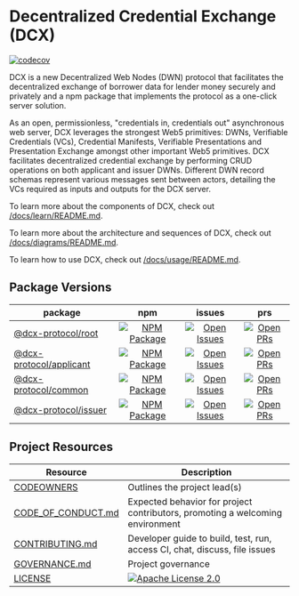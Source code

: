 # Decentralized Credential Exchange (DCX)

[![codecov](https://codecov.io/github/TBD54566975/incubation-dcx/branch/main/graph/badge.svg?token=6PYX9498RD)](https://codecov.io/github/TBD54566975/incubation-dcx)

DCX is a new Decentralized Web Nodes (DWN) protocol that facilitates the decentralized exchange of borrower data for lender money securely and privately and a npm package that implements the protocol as a one-click server solution. 

As an open, permissionless, "credentials in, credentials out" asynchronous web server, DCX leverages the strongest Web5 primitives: DWNs, Verifiable Credentials (VCs), Credential Manifests, Verifiable Presentations and Presentation Exchange amongst  other important Web5 primitives. DCX facilitates decentralized credential exchange by performing CRUD operations on both applicant and issuer DWNs. Different DWN record schemas represent various messages sent between actors, detailing the VCs required as inputs and outputs for the DCX server.

To learn more about the components of DCX, check out [/docs/learn/README.md](/docs/learn/README.md).

To learn more about the architecture and sequences of DCX, check out [/docs/diagrams/README.md](/docs/diagrams/README.md).

To learn how to use DCX, check out [/docs/usage/README.md](/docs/usage/README.md).

## Package Versions

|                   package                      |                             npm                           |                               issues                            |                               prs                            |
| ---------------------------------------------- | :-------------------------------------------------------: | :-------------------------------------------------------------: | :----------------------------------------------------------: |
| [@dcx-protocol/root](/)                        | [![NPM Package][root-npm-badge]][root-npm-link]           | [![Open Issues][root-issues-badge]][root-issues-link]           | [![Open PRs][root-pulls-badge]][root-pulls-link]             |
| [@dcx-protocol/applicant](/packages/applicant) | [![NPM Package][applicant-npm-badge]][applicant-npm-link] | [![Open Issues][applicant-issues-badge]][applicant-issues-link] | [![Open PRs][applicant-pulls-badge]][applicant-pulls-link]   |
| [@dcx-protocol/common](/packages/common)       | [![NPM Package][common-npm-badge]][common-npm-link]       | [![Open Issues][common-issues-badge]][common-issues-link]       | [![Open PRs][common-pulls-badge]][common-pulls-link]         |
| [@dcx-protocol/issuer](/packages/issuer/)      | [![NPM Package][issuer-npm-badge]][issuer-npm-link]       | [![Open Issues][issuer-issues-badge]][issuer-issues-link]       | [![Open PRs][issuer-pulls-badge]][issuer-pulls-link]         |

## Project Resources

| Resource                                   | Description                                                                   |
| ------------------------------------------ | ----------------------------------------------------------------------------- |
| [CODEOWNERS](./CODEOWNERS)                 | Outlines the project lead(s)                                                  |
| [CODE_OF_CONDUCT.md](./CODE_OF_CONDUCT.md) | Expected behavior for project contributors, promoting a welcoming environment |
| [CONTRIBUTING.md](./CONTRIBUTING.md)       | Developer guide to build, test, run, access CI, chat, discuss, file issues    |
| [GOVERNANCE.md](./GOVERNANCE.md)           | Project governance                                                            |
| [LICENSE](./LICENSE)                       | [![Apache License 2.0][apache-license-badge]](apache-license-link)            |

[apache-license-badge]: https://img.shields.io/badge/license-Apache%202.0-blue.svg
[apache-license-link]: https://opensource.org/licenses/Apache-2.0

[root-npm-badge]: https://img.shields.io/npm/v/@dcx-protocol/root.svg?&color=green&santize=true
[root-npm-link]: https://www.npmjs.com/package/@dcx-protocol/root
[root-issues-badge]: https://img.shields.io/github/issues/TBD54566975/incubation-dcx/package:%20root?label=issues
[root-issues-link]: https://github.com/TBD54566975/incubation-dcx/issues?q=is%3Aopen+is%3Aissue+label%3A%22package%3A+root%22
[root-pulls-badge]: https://img.shields.io/github/issues-pr/TBD54566975/incubation-dcx/package:%20root?label=PRs
[root-pulls-link]: https://github.com/TBD54566975/incubation-dcx/pulls?q=is%3Aopen+is%3Apr+label%3A%22package%3A+issuer%22

[applicant-npm-badge]: https://img.shields.io/npm/v/@dcx-protocol/applicant.svg?&color=green&santize=true
[applicant-npm-link]: https://www.npmjs.com/package/@dcx-protocol/applicant
[applicant-issues-badge]: https://img.shields.io/github/issues/TBD54566975/incubation-dcx/package:%20applicant?label=issues
[applicant-issues-link]: https://github.com/TBD54566975/incubation-dcx/issues?q=is%3Aopen+is%3Aissue+label%3A%22package%3A+applicant%22
[applicant-pulls-badge]: https://img.shields.io/github/issues-pr/TBD54566975/incubation-dcx/package:%20applicant?label=PRs
[applicant-pulls-link]: https://github.com/TBD54566975/incubation-dcx/pulls?q=is%3Aopen+is%3Apr+label%3A%22package%3A+issuer%22

[common-npm-badge]: https://img.shields.io/npm/v/@dcx-protocol/common.svg?&color=green&santize=true
[common-npm-link]: https://www.npmjs.com/package/@dcx-protocol/common
[common-issues-badge]: https://img.shields.io/github/issues/TBD54566975/incubation-dcx/package:%20common?label=issues
[common-issues-link]: https://github.com/TBD54566975/incubation-dcx/issues?q=is%3Aopen+is%3Aissue+label%3A%22package%3A+common%22
[common-pulls-badge]: https://img.shields.io/github/issues-pr/TBD54566975/incubation-dcx/package:%20common?label=PRs
[common-pulls-link]: https://github.com/TBD54566975/incubation-dcx/pulls?q=is%3Aopen+is%3Apr+label%3A%22package%3A+issuer%22

[issuer-npm-badge]: https://img.shields.io/npm/v/@dcx-protocol/issuer.svg?&color=green&santize=true
[issuer-npm-link]: https://www.npmjs.com/package/@dcx-protocol/issuer
[issuer-issues-badge]: https://img.shields.io/github/issues/TBD54566975/incubation-dcx/package:%20issuer?label=issues
[issuer-issues-link]: https://github.com/TBD54566975/incubation-dcx/issues?q=is%3Aopen+is%3Aissue+label%3A%22package%3A+issuer%22
[issuer-pulls-badge]: https://img.shields.io/github/issues-pr/TBD54566975/incubation-dcx/package:%20issuer?label=PRs
[issuer-pulls-link]: https://github.com/TBD54566975/incubation-dcx/pulls?q=is%3Aopen+is%3Apr+label%3A%22package%3A+issuer%22

[server-npm-badge]: https://img.shields.io/npm/v/@dcx-protocol/server.svg?&color=green&santize=true
[server-npm-link]: https://www.npmjs.com/package/@dcx-protocol/server
[server-issues-badge]: https://img.shields.io/github/issues/TBD54566975/incubation-dcx/package:%20server?label=issues
[server-issues-link]: https://github.com/TBD54566975/incubation-dcx/issues?q=is%3Aopen+is%3Aissue+label%3A%22package%3A+server%22
[server-pulls-badge]: https://img.shields.io/github/issues-pr/TBD54566975/incubation-dcx/package:%20server?label=PRs
[server-pulls-link]: https://github.com/TBD54566975/incubation-dcx/pulls?q=is%3Aopen+is%3Apr+label%3A%22package%3A+server%22
